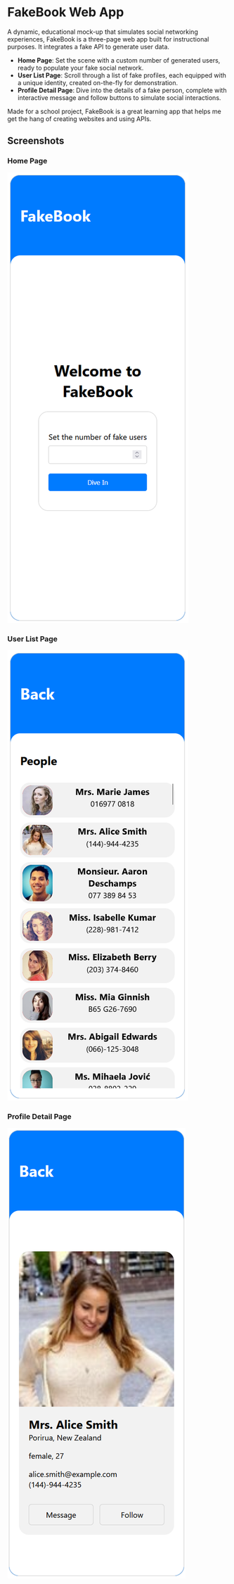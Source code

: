 # FakeBook Web App

A dynamic, educational mock-up that simulates social networking experiences, FakeBook is a three-page web app built for instructional purposes. It integrates a fake API to generate user data.

- **Home Page**: Set the scene with a custom number of generated users, ready to populate your fake social network.
- **User List Page**: Scroll through a list of fake profiles, each equipped with a unique identity, created on-the-fly for demonstration.
- **Profile Detail Page**: Dive into the details of a fake person, complete with interactive message and follow buttons to simulate social interactions.

Made for a school project, FakeBook is a great learning app that helps me get the hang of creating websites and using APIs.

## Screenshots

### Home Page
<img src="Screen1.png" alt="Home Page" style="max-width:100%;"/>

### User List Page
<img src="Screen2.png" alt="User List Page" style="max-width:100%;"/>

### Profile Detail Page
<img src="Screen3.png" alt="Profile Detail Page" style="max-width:100%;"/>
